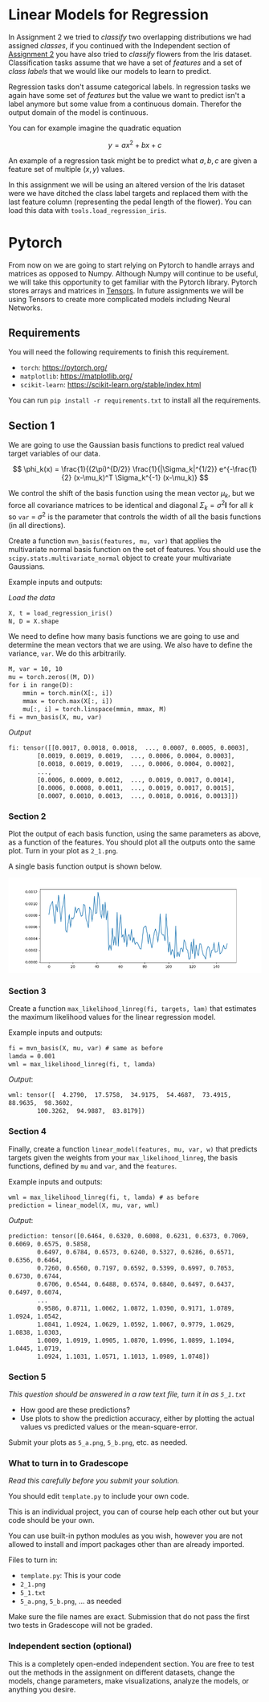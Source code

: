 # Linear Models for Regression

In Assignment 2 we tried to *classify* two overlapping distributions we had assigned *classes*, 
if you continued with the Independent section of [Assignment 2](02_classification/README.md#independent-section-optional) 
you have also tried to *classify* flowers from the Iris dataset. 
Classification tasks assume that we have a set of *features* and a set of *class labels* that we would like our models 
to learn to predict.

Regression tasks don't assume categorical labels. 
In regression tasks we again have some set of *features* but the value we want to predict isn't a label anymore 
but some value from a continuous domain. 
Therefor the output domain of the model is continuous.

You can for example imagine the quadratic equation

$$
    y = ax^2 + bx + c
$$

An example of a regression task might be to predict what $a, b, c$ are given a feature set of multiple $(x, y)$ values.

In this assignment we will be using an altered version of the Iris dataset were we have ditched the class label targets 
and replaced them with the last feature column (representing the pedal length of the flower). 
You can load this data with `tools.load_regression_iris`.

# Pytorch

From now on we are going to start relying on Pytorch to handle arrays and matrices as opposed to Numpy.
Although Numpy will continue to be useful, we will take this opportunity to get familiar with the Pytorch library.
Pytorch stores arrays and matrices in [Tensors](https://pytorch.org/tutorials/beginner/introyt/tensors_deeper_tutorial.html).
In future assignments we will be using Tensors to create more complicated models including Neural Networks.

## Requirements

You will need the following requirements to finish this requirement.

- `torch`: https://pytorch.org/
- `matplotlib`: https://matplotlib.org/
- `scikit-learn`: https://scikit-learn.org/stable/index.html

You can run `pip install -r requirements.txt` to install all the requirements.

## Section 1
We are going to use the Gaussian basis functions to predict real valued target variables of our data.

$$
    \phi_k(x) = \frac{1}{(2\pi)^{D/2}} \frac{1}{|\Sigma_k|^{1/2}} e^{-\frac{1}{2} (x-\mu_k)^T \Sigma_k^{-1} (x-\mu_k)}
$$

We control the shift of the basis function using the mean vector $\mu_k$, but we force all covariance matrices to be 
identical and diagonal $\Sigma_k = \sigma^{2}\mathbf{I}$ for all $k$ so `var` = $\sigma^2$ is the parameter that controls the width 
of all the basis functions (in all directions).

Create a function `mvn_basis(features, mu, var)` that applies the multivariate normal basis function on the set of features. 
You should use the `scipy.stats.multivariate_normal` object to create your multivariate Gaussians.

Example inputs and outputs:

*Load the data*
```
X, t = load_regression_iris()
N, D = X.shape
```

We need to define how many basis functions we are going to use and determine the mean vectors that we are using. 
We also have to define the variance, `var`. We do this arbitrarily.

```
M, var = 10, 10
mu = torch.zeros((M, D))
for i in range(D):
    mmin = torch.min(X[:, i])
    mmax = torch.max(X[:, i])
    mu[:, i] = torch.linspace(mmin, mmax, M)
fi = mvn_basis(X, mu, var)
```

*Output*
```
fi: tensor([[0.0017, 0.0018, 0.0018,  ..., 0.0007, 0.0005, 0.0003],
        [0.0019, 0.0019, 0.0019,  ..., 0.0006, 0.0004, 0.0003],
        [0.0018, 0.0019, 0.0019,  ..., 0.0006, 0.0004, 0.0002],
        ...,
        [0.0006, 0.0009, 0.0012,  ..., 0.0019, 0.0017, 0.0014],
        [0.0006, 0.0008, 0.0011,  ..., 0.0019, 0.0017, 0.0015],
        [0.0007, 0.0010, 0.0013,  ..., 0.0018, 0.0016, 0.0013]])
```

### Section 2

Plot the output of each basis function, using the same parameters as above, as a function of the features. 
You should plot all the outputs onto the same plot. Turn in your plot as `2_1.png`.

A single basis function output is shown below.

![Single basis function](images/single_basis.png)


### Section 3

Create a function `max_likelihood_linreg(fi, targets, lam)` that estimates the maximum likelihood values for the linear regression model.

Example inputs and outputs:
```
fi = mvn_basis(X, mu, var) # same as before
lamda = 0.001
wml = max_likelihood_linreg(fi, t, lamda)
```
*Output*:
```
wml: tensor([  4.2790,  17.5758,  34.9175,  54.4687,  73.4915,  88.9635,  98.3602,
        100.3262,  94.9887,  83.8179])
```

### Section 4
Finally, create a function `linear_model(features, mu, var, w)` that predicts targets given the weights 
from your `max_likelihood_linreg`, the basis functions, defined by `mu` and `var`, and the `features`.

Example inputs and outputs:

```
wml = max_likelihood_linreg(fi, t, lamda) # as before
prediction = linear_model(X, mu, var, wml)
```
*Output*:
```
prediction: tensor([0.6464, 0.6320, 0.6008, 0.6231, 0.6373, 0.7069, 0.6069, 0.6575, 0.5858,
        0.6497, 0.6784, 0.6573, 0.6240, 0.5327, 0.6286, 0.6571, 0.6356, 0.6464,
        0.7260, 0.6560, 0.7197, 0.6592, 0.5399, 0.6997, 0.7053, 0.6730, 0.6744,
        0.6706, 0.6544, 0.6488, 0.6574, 0.6840, 0.6497, 0.6437, 0.6497, 0.6074,
        ...
        0.9586, 0.8711, 1.0062, 1.0872, 1.0390, 0.9171, 1.0789, 1.0924, 1.0542,
        1.0841, 1.0924, 1.0629, 1.0592, 1.0067, 0.9779, 1.0629, 1.0838, 1.0303,
        1.0009, 1.0919, 1.0905, 1.0870, 1.0996, 1.0899, 1.1094, 1.0445, 1.0719,
        1.0924, 1.1031, 1.0571, 1.1013, 1.0989, 1.0748])
```

### Section 5
*This question should be answered in a raw text file, turn it in as `5_1.txt`*

- How good are these predictions?
- Use plots to show the prediction accuracy, either by plotting the actual values vs predicted values or the mean-square-error.

Submit your plots as `5_a.png`, `5_b.png`, etc. as needed.

### What to turn in to Gradescope
*Read this carefully before you submit your solution.*

You should edit `template.py` to include your own code.
 
This is an individual project, you can of course help each other out but your code should be your own.

You can use built-in python modules as you wish, however you are not allowed to install and import packages 
other than are already imported.

Files to turn in:

- `template.py`: This is your code
- `2_1.png`
- `5_1.txt`
- `5_a.png`, `5_b.png`, ... as needed

Make sure the file names are exact. 
Submission that do not pass the first two tests in Gradescope will not be graded.


### Independent section (optional)
This is a completely open-ended independent section. You are free to test out the methods in the assignment on 
different datasets, change the models, change parameters, make visualizations, analyze the models, or anything you desire.
